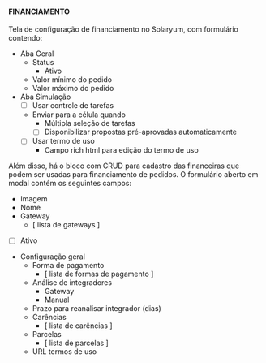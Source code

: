 #### FINANCIAMENTO

Tela de configuração de financiamento no Solaryum, com formulário contendo:

- Aba Geral
    - Status
        - Ativo
    - Valor mínimo do pedido
    - Valor máximo do pedido
- Aba Simulação
    - [ ] Usar controle de tarefas
    - Enviar para a célula quando
        - Múltipla seleção de tarefas
        - [ ] Disponibilizar propostas pré-aprovadas automaticamente
    - [ ] Usar termo de uso
        - Campo rich html para edição do termo de uso

Além disso, há o bloco com CRUD para cadastro das financeiras que podem ser usadas para financiamento de pedidos. O
formulário aberto em modal contém os seguintes campos:

- Imagem
- Nome
- Gateway
    - [ lista de gateways ]
- [ ] Ativo
- Configuração geral
    - Forma de pagamento
        - [ lista de formas de pagamento ]
    - Análise de integradores
        - Gateway
        - Manual
    - Prazo para reanalisar integrador (dias)
    - Carências
        - [ lista de carências ]
    - Parcelas
        - [ lista de parcelas ]
    - URL termos de uso
